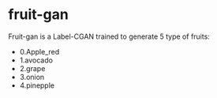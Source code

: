 # fruit-gan

Fruit-gan is a Label-CGAN trained to generate 5 type of fruits: 

- 0.Apple_red
- 1.avocado
- 2.grape
- 3.onion
- 4.pinepple
